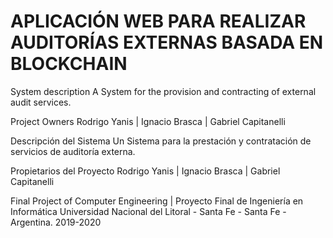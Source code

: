 # APLICACIÓN WEB PARA REALIZAR AUDITORÍAS EXTERNAS BASADA EN BLOCKCHAIN

System description
A System for the provision and contracting of external audit services.

Project Owners
Rodrigo Yanis | Ignacio Brasca | Gabriel Capitanelli

Descripción del Sistema
Un Sistema para la prestación y contratación de servicios de auditoría externa.

Propietarios del Proyecto
Rodrigo Yanis | Ignacio Brasca | Gabriel Capitanelli


Final Project of Computer Engineering | Proyecto Final de Ingeniería en Informática
Universidad Nacional del Litoral - Santa Fe - Santa Fe - Argentina.
2019-2020
